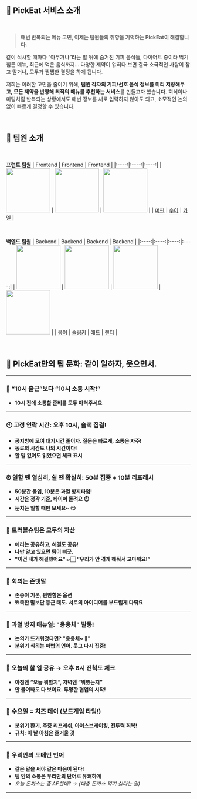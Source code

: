 ## 🧀 PickEat 서비스 소개

<br>

> **매번 반복되는 메뉴 고민, 이제는 팀원들의 취향을 기억하는 PickEat이 해결합니다.**

같이 식사할 때마다 “아무거나”라는 말 뒤에 숨겨진 기피 음식들, 다이어트 중이라 먹기 힘든 메뉴, 최근에 먹은 음식까지… 다양한 제약이 얽히다 보면 결국 소극적인 사람이 참고
말거나, 모두가 찜찜한 결정을 하게 됩니다.

저희는 이러한 고민을 줄이기 위해,
**팀원 각자의 기피/선호 음식 정보를 미리 저장해두고, 모든 제약을 반영해 최적의 메뉴를 추천하는 서비스**를 만들고자 했습니다. 회식이나 미팅처럼 반복되는 상황에서도 매번
정보를 새로 입력하지 않아도 되고, 소모적인 논의 없이 빠르게 결정할 수 있습니다.

<br>

## 🤝 팀원 소개

<br>

**프런트 팀원**
| Frontend | Frontend | Frontend |
|:----:|:----:|:----:|
| <img src="https://github.com/user-attachments/assets/8ef4ddbd-d041-4f06-8d0d-134e8e8c5569" width="120" height="120"> | <img src="https://github.com/user-attachments/assets/2cadab23-4bb0-4cb9-9e02-1808843e834e" width="120" height="120"> | <img src="https://github.com/user-attachments/assets/2e1e32f8-30b2-4534-81d5-6424808aa40a" width="120" height="120"> |
| [머핀](https://github.com/minji2219) | [수이](https://github.com/shuyeon) | [카멜](https://github.com/dev-dino22) |

<br>

**백엔드 팀원**
| Backend | Backend | Backend | Backend |
|:----:|:----:|:----:|:----:|
| <img src="https://github.com/user-attachments/assets/ead4bda5-6354-450f-9c48-31dfe336d919" width="120" height="120"> | <img src="https://github.com/user-attachments/assets/b9ce3e53-4b2a-4f43-93ad-d729c7b0a96c" width="120" height="120"> | <img src="https://github.com/user-attachments/assets/cee0b677-dcf7-41ce-ab98-5a344ed07adf" width="120" height="120"> | <img src="https://github.com/user-attachments/assets/7d93584e-1cbc-4f38-8eca-992fe981cf85" width="120" height="120"> |
| [몽이](https://github.com/wodnd0131) | [슬링키](https://github.com/supernovaMK) | [애드](https://github.com/jinu0328) | [랜디](https://github.com/KJungW) |


<br>

## 💬 PickEat만의 팀 문화: 같이 일하자, 웃으면서.

---

### 💼 “10시 출근”보다 “10시 소통 시작!”

- **10시 전에 소통할 준비를 모두 마쳐주세요**

---

### 🕙 고정 연락 시간: 오후 10시, 슬랙 집결!

- **공지방에 모여 대기시간 줄이자. 질문은 빠르게, 소통은 자주!**
- **동료의 시간도 나의 시간이다!**
- **할 말 없어도 읽었으면 체크 표시**

---

### ⏰ 일할 땐 열심히, 쉴 땐 확실히: 50분 집중 + 10분 리프레시

- **50분간 몰입, 10분은 과열 방지타임!**
- **시간은 정각 기준, 타이머 돌려요 ⏱️**
- **눈치는 일할 때만 보세요~ 😏**

---

### 🧠 트러블슈팅은 모두의 자산

- **에러는 공유하고, 해결도 공유!**
- **나만 알고 있으면 팀이 삐끗.**
- **"이건 내가 해결했어요" 👉🏻 “우리가 안 겪게 해줘서 고마워요!”**

---

### 💬 회의는 존댓말

- **존중이 기본, 편안함은 옵션**
- **뾰족한 말보단 둥근 태도. 서로의 아이디어를 부드럽게 다뤄요**

---

### 🐲 과열 방지 매뉴얼: "용용체" 발동!

- **논의가 뜨거워졌다면? "용용체~ 🐉"**
- **분위기 식히는 마법의 언어. 웃고 다시 집중!**

---

### 📌 오늘의 할 일 공유 → 오후 6시 진척도 체크

- **아침엔 “오늘 뭐할지”, 저녁엔 “뭐했는지”**
- **안 물어봐도 다 보여요. 투명한 협업의 시작!**

---

### 🧀 수요일 = 치즈 데이 (보드게임 타임!)

- **분위기 환기, 주중 리프레쉬, 아이스브레이킹, 전투력 회복!**
- **규칙: 이 날 아침은 즐거울 것**

---

### 🧩 우리만의 도메인 언어

- **같은 말을 써야 같은 마음이 된다!**
- **팀 안의 소통은 우리만의 단어로 유쾌하게**
- _오늘 돈까스는 좀 AF한데? → (대충 돈까스 먹기 싫다는 말)_

---
